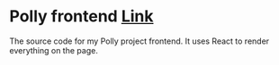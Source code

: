 # Polly frontend [Link](pollybee.herokuapp.com)
The source code for my Polly project frontend. It uses React to render everything on the page.
